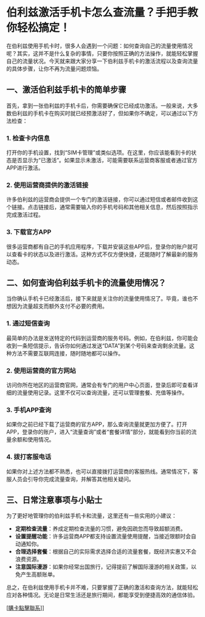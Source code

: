 # 伯利兹激活手机卡怎么查流量？手把手教你轻松搞定！

在伯利兹使用手机卡时，很多人会遇到一个问题：如何查询自己的流量使用情况呢？其实，这并不是什么复杂的事情，只要你按照正确的方法操作，就能轻松掌握自己的流量状况。今天就来跟大家分享一下伯利兹手机卡的激活流程以及查询流量的具体步骤，让你不再为流量问题烦恼。

## 一、激活伯利兹手机卡的简单步骤

首先，拿到一张伯利兹的手机卡后，你需要确保它已经成功激活。一般来说，大多数伯利兹的手机卡在购买时就已经预激活好了，但如果你不确定，可以通过以下方法检查：

### 1. 检查卡内信息
打开你的手机设置，找到“SIM卡管理”或类似选项。在这里，你应该能看到卡的状态是否显示为“已激活”。如果显示未激活，可能需要联系运营商客服或者通过官方APP进行激活。

### 2. 使用运营商提供的激活链接
许多伯利兹的运营商会提供一个专门的激活链接，你可以通过短信或者邮件收到这个链接。点击链接后，通常需要输入你的手机号码和其他相关信息，然后按照指示完成激活过程。

### 3. 下载官方APP
很多运营商都有自己的手机应用程序，下载并安装这些APP后，登录你的账户就可以查看卡的状态以及进行激活。这种方式不仅方便快捷，还能随时了解最新的服务动态。

## 二、如何查询伯利兹手机卡的流量使用情况？

当你确认手机卡已经激活后，接下来就是关注你的流量使用情况了。毕竟，谁也不想因为流量超支而额外支付不必要的费用。

### 1. 通过短信查询
最简单的办法是发送特定的代码到运营商的服务号码。例如，在伯利兹，你可能会收到一条短信提示，告诉你如何通过发送“DATA”到某个号码来查询剩余流量。这种方法不需要互联网连接，随时随地都可以操作。

### 2. 使用运营商的官方网站
访问你所在地区的运营商官网，通常会有专门的用户中心页面，登录后即可查看详细的流量使用记录。这里不仅可以查询流量，还可以管理套餐、充值等操作。

### 3. 手机APP查询
如果你之前已经下载了运营商的官方APP，那么查询流量就更加方便了。打开APP，登录你的账户，进入“流量查询”或者“套餐详情”部分，就能看到你当前的流量余额和使用情况。

### 4. 拨打客服电话
如果你对上述方法都不熟悉，也可以直接拨打运营商的客服热线。通常情况下，客服人员会引导你完成流量查询，并解答其他相关疑问。

## 三、日常注意事项与小贴士

为了更好地管理你的伯利兹手机卡和流量，这里还有一些实用的小建议：

- **定期检查流量**：养成定期检查流量的习惯，避免因疏忽而导致超额消费。
- **设置提醒功能**：许多运营商APP都支持设置流量使用提醒，当接近限额时会自动通知你。
- **合理选择套餐**：根据自己的实际需求选择合适的流量套餐，既经济实惠又不会浪费资源。
- **注意国际漫游**：如果你经常出国旅行，记得提前了解国际漫游的相关政策，以免产生高额账单。

总之，在伯利兹使用手机卡并不难，只要掌握了正确的激活和查询方法，就能轻松应对各种情况。无论是日常生活还是旅行期间，都能享受到便捷高效的通信体验。

[[購卡點擊聯系](https://t.me/s/esim1088)]]